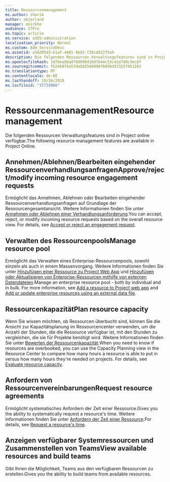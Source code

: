 ```yaml
---
title: Ressourcenmanagement
ms.author: sharik
author: skjerland
manager: mnirkhe
audience: ITPro
ms.topic: article
ms.service: o365-administration
localization_priority: Normal
ms.custom: Adm_ServiceDesc
ms.assetid: a16d95d3-61af-4481-9bd2-f20cd02275a9
description: Die folgenden Ressourcen Verwaltungsfeatures sind in Project online verfügbar.
ms.openlocfilehash: 187bea0dad7dd099d1697b44c53c41d7d8c3ec8f
ms.sourcegitcommit: fb245074a57da585566096f6956d37325f451262
ms.translationtype: MT
ms.contentlocale: de-DE
ms.lasthandoff: 10/26/2019
ms.locfileid: "37733966"
---
```

# <a name="resource-management"></a><span data-ttu-id="8a351-103">Ressourcenmanagement</span><span class="sxs-lookup"><span data-stu-id="8a351-103">Resource management</span></span>

<span data-ttu-id="8a351-104">Die folgenden Ressourcen Verwaltungsfeatures sind in Project online verfügbar.</span><span class="sxs-lookup"><span data-stu-id="8a351-104">The following resource management features are available in Project Online.</span></span>
  
## <a name="approverejectmodify-incoming-resource-engagement-requests"></a><span data-ttu-id="8a351-105">Annehmen/Ablehnen/Bearbeiten eingehender Ressourcenverhandlungsanfragen</span><span class="sxs-lookup"><span data-stu-id="8a351-105">Approve/reject/modify incoming resource engagement requests</span></span>

<span data-ttu-id="8a351-p101">Ermöglicht das Annehmen, Ablehnen oder Bearbeiten eingehender Ressourcenverhandlungsanfragen auf Grundlage der Ressourcengesamtansicht. Weitere Informationen finden Sie unter [Annehmen oder Ablehnen einer Verhandlungsanforderung](https://go.microsoft.com/fwlink/?LinkID=823659&amp;clcid=0x409).</span><span class="sxs-lookup"><span data-stu-id="8a351-p101">You can accept, reject, or modify incoming resource requests based on the overall resource view. For details, see [Accept or reject an engagement request](https://go.microsoft.com/fwlink/?LinkID=823659&amp;clcid=0x409).</span></span>
  
## <a name="manage-resource-pool"></a><span data-ttu-id="8a351-108">Verwalten des Ressourcenpools</span><span class="sxs-lookup"><span data-stu-id="8a351-108">Manage resource pool</span></span>

<span data-ttu-id="8a351-p102">Ermöglicht das Verwalten eines Enterprise-Ressourcenpools, sowohl einzeln als auch in einem Massenvorgang. Weitere Informationen finden Sie unter [Hinzufügen einer Ressource zu Project Web App](https://go.microsoft.com/fwlink/?LinkID=823660&amp;clcid=0x409) und [Hinzufügen oder Aktualisieren von Enterprise-Ressourcen mithilfe von externen Datendateien](https://go.microsoft.com/fwlink/?LinkID=823661&amp;clcid=0x409).</span><span class="sxs-lookup"><span data-stu-id="8a351-p102">Manage an enterprise resource pool - both by individual and in bulk. For more information, see [Add a resource to Project web app](https://go.microsoft.com/fwlink/?LinkID=823660&amp;clcid=0x409) and [Add or update enterprise resources using an external data file](https://go.microsoft.com/fwlink/?LinkID=823661&amp;clcid=0x409).</span></span>
  
## <a name="plan-resource-capacity"></a><span data-ttu-id="8a351-111">Ressourcenkapazität</span><span class="sxs-lookup"><span data-stu-id="8a351-111">Plan resource capacity</span></span>

<span data-ttu-id="8a351-p103">Wenn Sie wissen möchten, ob Ressourcen überbucht sind, können Sie die Ansicht zur Kapazitätsplanung im Ressourcencenter verwenden, um die Anzahl der Stunden, die die Ressource verfügbar ist, mit den Stunden zu vergleichen, die sie für Projekte benötigt wird. Weitere Informationen finden Sie unter [Bewerten der Ressourcenkapazität](https://go.microsoft.com/fwlink/?LinkID=823662&amp;clcid=0x409).</span><span class="sxs-lookup"><span data-stu-id="8a351-p103">When you need to know if resources are overbooked, you can use the Capacity Planning view in the Resource Center to compare how many hours a resource is able to put in versus how many hours they're needed on projects. For details, see [Evaluate resource capacity](https://go.microsoft.com/fwlink/?LinkID=823662&amp;clcid=0x409).</span></span>
  
## <a name="request-resource-agreements"></a><span data-ttu-id="8a351-114">Anfordern von Ressourcenvereinbarungen</span><span class="sxs-lookup"><span data-stu-id="8a351-114">Request resource agreements</span></span>

<span data-ttu-id="8a351-115">Ermöglicht systematisches Anfordern der Zeit einer Ressource.</span><span class="sxs-lookup"><span data-stu-id="8a351-115">Gives you the ability to systematically request a resource's time.</span></span> <span data-ttu-id="8a351-116">Weitere Informationen finden Sie unter [Anfordern der Zeit einer Ressource](https://go.microsoft.com/fwlink/?LinkID=823663&amp;clcid=0x409).</span><span class="sxs-lookup"><span data-stu-id="8a351-116">For details, see [Request a resource's time](https://go.microsoft.com/fwlink/?LinkID=823663&amp;clcid=0x409).</span></span>
  
## <a name="view-available-resources-and-build-teams"></a><span data-ttu-id="8a351-117">Anzeigen verfügbarer Systemressourcen und Zusammenstellen von Teams</span><span class="sxs-lookup"><span data-stu-id="8a351-117">View available resources and build teams</span></span>

<span data-ttu-id="8a351-118">Gibt Ihnen die Möglichkeit, Teams aus den verfügbaren Ressourcen zu erstellen.</span><span class="sxs-lookup"><span data-stu-id="8a351-118">Gives you the ability to build teams from available resources.</span></span>
  